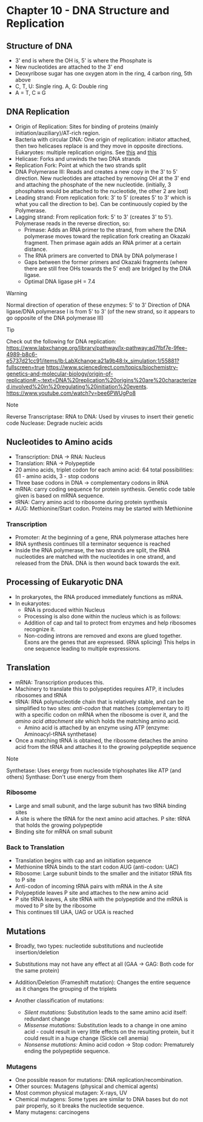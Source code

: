 # Chapter 10 - DNA Structure and Replication
## Structure of DNA
* 3' end is where the OH is, 5' is where the Phosphate is
* New nucleotides are attached to the 3' end
* Deoxyribose sugar has one oxygen atom in the ring, 4 carbon ring, 5th above 
* C, T, U: Single ring. A, G: Double ring
* A = T, C ≡ G

## DNA Replication
* Origin of Replication: Sites for binding of proteins (mainly initiation/auziliary)/AT-rich region.
* Bacteria with circular DNA: One origin of replication: initiator attached, then two helicases replace is and they move in opposite directions. Eukaryotes: multiple replication origins. See [this](https://www.ncbi.nlm.nih.gov/pmc/articles/PMC6742236/) and [this](https://www.sciencedirect.com/topics/biochemistry-genetics-and-molecular-biology/origin-of-replication#:~:text=DNA%20replication%20origins%20are%20characterized,involved%20in%20regulating%20initiation%20events.)   
* Helicase: Forks and unwinds the two DNA strands
* Replication Fork: Point at which the two strands split
* DNA Polymerase III: Reads and creates a new copy in the 3' to 5' direction. New nucleotides are attached by removing OH at the 3' end and attaching the phosphate of the new nucleotide. (initially, 3 phosphates would be attached to the nucleotide, the other 2 are lost)
* Leading strand: From replication fork: 3' to 5' (creates 5' to 3' which is what you call the direction to be). Can be continuously copied by the Polymerase.
* Lagging strand: From replication fork: 5' to 3' (creates 3' to 5'). Polymerase reads in the reverse direction, so:
    * Primase: Adds an RNA primer to the strand, from where the DNA polymerase moves toward the replication fork creating an Okazaki fragment. Then primase again adds an RNA primer at a certain distance.
    * The RNA primers are converted to DNA by DNA polymerase I
    * Gaps between the former primers and Okazaki fragments (where there are still free OHs towards the 5' end) are bridged by the DNA ligase.
    * Optimal DNA ligase pH = 7.4

> [!WARNING]
> Normal direction of operation of these enzymes: 5' to 3'
> Direction of DNA ligase/DNA polymerase I is from 5' to 3' (of the new strand, so it appears to go opposite of the DNA polymerase III)

> [!TIP]
> Check out the following for DNA replication:
> https://www.labxchange.org/library/pathway/lx-pathway:ad7fbf7e-9fee-4989-b8c6-e5737d21cc91/items/lb:LabXchange:a21a9b48:lx_simulation:1/55881?fullscreen=true
> https://www.sciencedirect.com/topics/biochemistry-genetics-and-molecular-biology/origin-of-replication#:~:text=DNA%20replication%20origins%20are%20characterized,involved%20in%20regulating%20initiation%20events.
> https://www.youtube.com/watch?v=bee6PWUgPo8

> [!NOTE]
> Reverse Transcriptase: RNA to DNA: Used by viruses to insert their genetic code
> Nuclease: Degrade nucleic acids

## Nucleotides to Amino acids
* Transcription: DNA -> RNA: Nucleus
* Translation: RNA -> Polypeptide
* 20 amino acids, triplet codon for each amino acid: 64 total possibilities: 61 - amino acids, 3 - stop codons
* Three base codons in DNA -> complementary codons in RNA
* mRNA: carry coding sequence for protein synthesis. Genetic code table given is based on mRNA sequence.
* tRNA: Carry amino acid to ribosome during protein synthesis
* AUG: Methionine/Start codon. Proteins may be started with Methionine

### Transcription
* Promoter: At the beginning of a gene, RNA polymerase attaches here
* RNA synthesis continues till a terminator sequence is reached
* Inside the RNA polymerase, the two strands are split, the RNA nucleotides are matched with the nucleotides in one strand, and released from the DNA. DNA is then wound back towards the exit.

## Processing of Eukaryotic DNA
* In prokaryotes, the RNA produced immediately functions as mRNA.
* In eukaryotes:
  * RNA is produced within Nucleus
  * Processing is also done within the nucleus which is as follows:
  * Addition of cap and tail to protect from enzymes and help ribosomes recognize it.
  * Non-coding introns are removed and exons are glued together. Exons are the genes that are expressed. (RNA splicing) This helps in one sequence leading to multiple expressions.

## Translation
* mRNA: Transcription produces this.
* Machinery to translate this to polypeptides requires ATP, it includes ribosomes and tRNA
* tRNA: RNA polynucleotide chain that is relatively stable, and can be simplified to two sites: *anti-codon* that matches (complementary to it) with a specific codon on mRNA when the ribosome is over it, and the *amino acid attachment site* which holds the matching amino acid.
  * Amino acid is attached by an enzyme using ATP (enzyme: Aminoacyl-tRNA synthetase)
* Once a matching tRNA is obtained, the ribosome detaches the amino acid from the tRNA and attaches it to the growing polypeptide sequence

> [!NOTE]
> Synthetase: Uses energy from nucleoside triphosphates like ATP (and others)
> Synthase: Don't use energy from them

### Ribosome
* Large and small subunit, and the large subunit has two tRNA binding sites
* A site is where the tRNA for the next amino acid attaches. P site: tRNA that holds the growing polypeptide
* Binding site for mRNA on small subunit

### Back to Translation
* Translation begins with cap and an initiation sequence
* Methionine tRNA binds to the start codon AUG (anti-codon: UAC)
* Ribosome: Large subunit binds to the smaller and the initiator tRNA fits to P site
* Anti-codon of incoming tRNA pairs with mRNA in the A site
* Polypeptide leaves P site and attaches to the new amino acid
* P site tRNA leaves, A site tRNA with the polypeptide and the mRNA is moved to P site by the ribosome
* This continues till UAA, UAG or UGA is reached

## Mutations
* Broadly, two types: nucleotide substitutions and nucleotide insertion/deletion
* Substitutions may not have any effect at all (GAA -> GAG: Both code for the same protein)
* Addition/Deletion (Frameshift mutation): Changes the entire sequence as it changes the grouping of the triplets

* Another classification of mutations:
  * _Silent mutations:_ Substitution leads to the same amino acid itself: redundant change
  * _Missense mutations:_ Substitution leads to a change in one amino acid - could result in very little effects on the resulting protein, but it could result in a huge change (Sickle cell anemia)
  * _Nonsense mutations:_ Amino acid codon -> Stop codon: Prematurely ending the polypeptide sequence.

### Mutagens
* One possible reason for mutations: DNA replication/recombination.
* Other sources: Mutagens (physical and chemical agents)
* Most common physical mutagen: X-rays, UV
* Chemical mutagens: Some types are similar to DNA bases but do not pair properly, so it breaks the nucleotide sequence.
* Many mutagens: carcinogens


